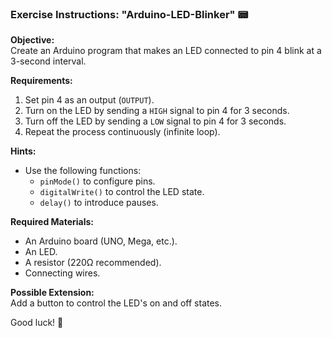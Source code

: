 ### Exercise Instructions: **"Arduino-LED-Blinker"** 📟

**Objective:**  
Create an Arduino program that makes an LED connected to pin 4 blink at a 3-second interval.  

**Requirements:**  
1. Set pin 4 as an output (`OUTPUT`).  
2. Turn on the LED by sending a `HIGH` signal to pin 4 for 3 seconds.  
3. Turn off the LED by sending a `LOW` signal to pin 4 for 3 seconds.  
4. Repeat the process continuously (infinite loop).  

**Hints:**  
- Use the following functions:
  - `pinMode()` to configure pins.  
  - `digitalWrite()` to control the LED state.  
  - `delay()` to introduce pauses.  

**Required Materials:**  
- An Arduino board (UNO, Mega, etc.).  
- An LED.  
- A resistor (220Ω recommended).  
- Connecting wires.  

**Possible Extension:**  
Add a button to control the LED's on and off states.  

Good luck! 🚀
